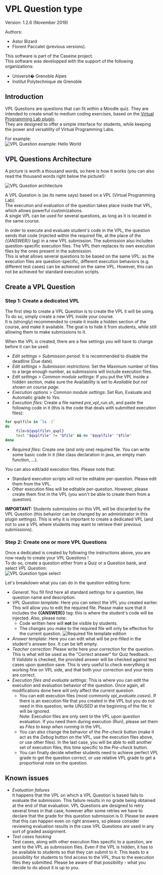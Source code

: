 # VPL Question type
Version: 1.2.6 (November 2019)

Authors:
- Astor Bizard
- Florent Paccalet (previous versions).

This software is part of the Caseine project.  
This software was developped with the support of the following organizations:
- Universit� Grenoble Alpes
- Institut Polytechnique de Grenoble

## Introduction

VPL Questions are questions that can fit within a Moodle quiz. They are intended to create small to medium coding exercises, based on the [Virtual Programming Lab plugin](https://moodle.org/plugins/mod_vpl).  
They are designed to offer a simple interface for students, while keeping the power and versatility of Virtual Programming Labs.

For example:  
![VPL Question example: Hello World](metadata/screenshots/student_view.png)


## VPL Questions Architecture

A picture is worth a thousand words, so here is how it works (you can also read the thousand words right below the picture!):

![VPL Question architecture](metadata/savpl_architecture.png)

A VPL Question is (as its name says) based on a VPL (Virtual Programming Lab).  
The execution and evaluation of the question takes place inside that VPL, which allows powerful customizations.  
A single VPL can be used for several questions, as long as it is located in the same course.

In order to execute and evaluate student's code in the VPL, the question sends that code (injected within the required file, at the place of the *{{ANSWER}}* tag) in a new VPL submission. The submission also includes question-specific execution files. The VPL then replaces its own execution files by the ones present in the submission.  
This is what allows several questions to be based on the same VPL: as the execution files are question-specific, different execution behaviors (e.g. different test cases) can be achieved on the same VPL. However, this can not be achieved for standard execution scripts.

## Create a VPL Question

### Step 1: Create a dedicated VPL

The first step to create a VPL Question is to create the VPL it will be using.  
To do so, simply create a new VPL inside your course.  
It is (strongly) recommended to create it inside a hidden section of the course, and make it available. The goal is to hide it from students, while still allowing them to make submissions to it.

When the VPL is created, there are a few settings you will have to change before it can be used:
- *Edit settings > Submission period*: It is recommended to disable the deadline (Due date).
- *Edit settings > Submission restrictions*: Set the Maximum number of files to a large enough number, as submissions will include execution files.
- *Edit settings > Common module settings*: If you put the VPL inside a hidden section, make sure the Availability is set to *Available but not shown on course page*.
- *Execution options > Common module settings*: Set Run, Evaluate and Automatic grade to *Yes*.
- *Execution files*: Create a file named *pre_vpl_run.sh*, and paste the following code in it (this is the code that deals with submitted execution files):  

```bash
for qvplfile in `ls -1`
do
     file=${qvplfile%_qvpl}
     test "$qvplfile" != "$file" && mv "$qvplfile" "$file"
done
```
- *Required files*: Create one (and only one) required file. You can write some basic code in it (like class declaration in java, an empty main function, ...).

You can also edit/add execution files. Please note that:
- Standard execution scripts will not be editable per-question. Please edit them from the VPL.
- Other execution files will be editable per-question. However, please create them first in the VPL (you won't be able to create them from a question).

**IMPORTANT:** Students submissions on this VPL will be discarded by the VPL Question (this behavior can be changed by an administrator in this plugin settings). This is why it is important to create a dedicated VPL (and not to use a VPL where students may want to retrieve their previous submissions).

### Step 2: Create one or more VPL Questions

Once a dedicated is created by following the instructions above, you are now ready to create your VPL Questions !  
To do so, create a question either from a Quiz or a Question bank, and select *VPL Question*:  
![VPL Question type select](metadata/screenshots/select_savpl.png)

Let's breakdown what you can do in the question editing form:
- *General*: You fill find here all standard settings for a question, like question name and description.
- *VPL Question template*: Here you can select the VPL you created earlier. This will allow you to edit the required file. Please make sure that it includes the **{{ANSWER}}** tag: this is where the student's code will be injected. Also, please note:
	- Code written here will **not** be visible by students.
	- The changes you make to the required file will only be effective for the current question.
![Required file template edition](metadata/screenshots/reqfile_edit.png)
- *Answer template*: Here you can edit what will be pre-filled in the student's answer box. It can be left empty.
- *Teacher correction*: Please write here your correction for the question. This is what will be used as the "Correct answer" for Quiz feedback.  
	If *Validate* is checked, the provided answer will be checked against test cases upon question save. This is very useful to check everything is working fine on VPL side, and that both your correction and your tests are correct.
- *Execution files and evaluate settings*: This is where you can edit the execution and evaluation behavior of the question. Once again, all modifications done here will only affect the current question.
	- You can edit execution files (most commonly *vpl_evaluate.cases*). If there is an execution file that you created in the VPL but you do not need in this question, write *UNUSED* at the beginning of the file: it will be ignored.  
	Note: Execution files are only sent to the VPL upon question evaluation. If you need them during execution (Run), please set them as *Files to keep when running* in the VPL.
	- You can also change the behavior of the *Pre-check* button (make it act as the *Debug* button on the VPL, use the execution files above, or use other files). In the last case, you will be able to edit another set of execution files, this time specific to the *Pre-check* button.
	- You can finally decide whether students need to achieve perfect VPL grade to get the question correct, or use relative VPL grade to get a proportional note on the question.

## Known issues

- *Evaluation failures*  
	It happens that the VPL on which a VPL Question is based fails to evaluate the submission. This failure results in no grade being obtained at the end of that evaluation. VPL Questions are designed to retry several times in that case, however after some retries we have to declare that the grade for this question submission is 0. Please be aware that this can happen even on right answers, so please consider reviewing evaluation results in the case VPL Questions are used in any sort of graded assignment.
- *Test cases hacking*  
	Test cases, along with other execution files specific to a question, are sent to the VPL as submission files. Even if the VPL is hidden, it has to be available to students so that they can submit to it. This leads to a possibility for students to find access to the VPL, thus to the execution files they submitted. Please be aware of that possibility - what you decide to do about it is up to you.